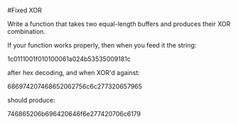 #Fixed XOR 

Write a function that takes two equal-length buffers and produces their
XOR combination.

If your function works properly, then when you feed it the string:

1c0111001f010100061a024b53535009181c 

after hex decoding, and when XOR'd against:

686974207468652062756c6c277320657965 

should produce:

746865206b696420646f6e277420706c6179
